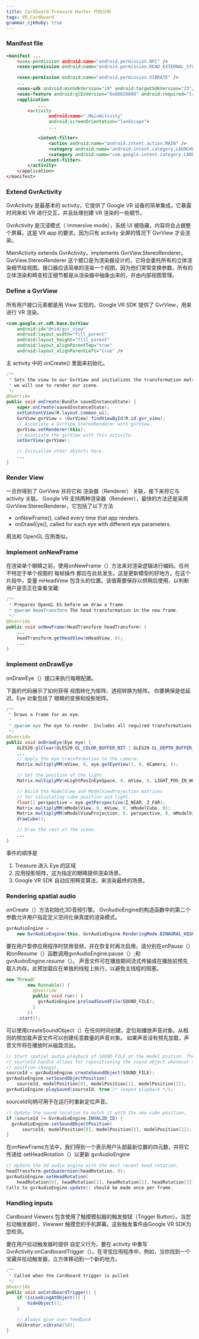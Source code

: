 ```yaml
---
title: Cardboard Treasure Hunter 代码分析
tags: VR,Cardboard
grammar_cjkRuby: true
---
```


### Manifest file
```xml
<manifest ...
    <uses-permission android:name="android.permission.NFC" />
    <uses-permission android:name="android.permission.READ_EXTERNAL_STORAGE" />

    <uses-permission android:name="android.permission.VIBRATE" />
    ...
    <uses-sdk android:minSdkVersion="19" android:targetSdkVersion="23"/>
    <uses-feature android:glEsVersion="0x00020000" android:required="true" />
    <application
            ...
        <activity
                android:name=".MainActivity"
                android:screenOrientation="landscape">
                ...

            <intent-filter>
                <action android:name="android.intent.action.MAIN" />
                <category android:name="android.intent.category.LAUNCHER" />
                <category android:name="com.google.intent.category.CARDBOARD" />
            </intent-filter>
        </activity>
    </application>
</manifest>
```

### Extend GvrActivity
GvrActivity 是最基本的 activity，它提供了 Google VR 设备的简单集成。它暴露时间来和 VR 进行交互，并且处理创建 VR 渲染的一些细节。

GvrActivity 是沉浸模式（ immersive mode），系统 UI 被隐藏，内容将会占据整个屏幕。这是 VR app 的要求，因为只有 activity 全屏的情况下 GvrView 才会渲染。

MainActivity extends GvrActivity，implements GvrView.StereoRenderer。
GvrView.StereoRenderer 这个接口是为渲染器设计的，它将会委托所有的立体渲染细节给视图。接口器应该简单的渲染一个视图，因为他们常常变换参数。所有的立体渲染和畸变校正细节都是从渲染器中抽象出来的，并由内部视图管理。

### Define a GvrView
所有用户接口元素都是用 View 实现的。Google VR SDK 提供了 GvrView，用来进行 VR 渲染。

```xml
<com.google.vr.sdk.base.GvrView
    android:id="@+id/gvr_view"
    android:layout_width="fill_parent"
    android:layout_height="fill_parent"
    android:layout_alignParentTop="true"
    android:layout_alignParentLeft="true" />
```
主 activity 中的 onCreate() 里面来初始化。
```java
/**
 * Sets the view to our GvrView and initializes the transformation matrices
 * we will use to render our scene.
 */
@Override
public void onCreate(Bundle savedInstanceState) {
    super.onCreate(savedInstanceState);
    setContentView(R.layout.common_ui);
    GvrView gvrView = (GvrView) findViewById(R.id.gvr_view);
    // Associate a GvrView.StereoRenderer with gvrView.
    gvrView.setRenderer(this);
    // Associate the gvrView with this activity.
    setGvrView(gvrView);

    // Initialize other objects here.
    ...
}
```
### Render View
一旦你得到了 GvrView 并将它和 渲染器（Renderer） 关联，接下来将它与 activity 关联。
Google VR 支持两种渲染器（Renderer），最快的方法还是采用 GvrView.StereoRenderer，它包括了以下方法
* onNewFrame(), called every time that app renders.
* onDrawEye(), called for each eye with different eye parameters.

用法和 OpenGL 应用类似。

### Implement onNewFrame
在渲染单个眼睛之前，使用onNewFrame（）方法来对渲染逻辑进行编码。任何不特定于单个视图的 每帧操作 都应在此处发生。这是更新模型的好地方。在这个片段中，变量 mHeadView 包含头的位置。该值需要保存以供稍后使用，以判断用户是否正在查看宝藏:
```java
/**
 * Prepares OpenGL ES before we draw a frame.
 * @param headTransform The head transformation in the new frame.
 */
@Override
public void onNewFrame(HeadTransform headTransform) {
    ...
    headTransform.getHeadView(mHeadView, 0);
    ...
}
```

### Implement onDrawEye
onDrawEye（）接口来执行每眼配置。

下面的代码展示了如何获得 视图转化为矩阵、透视转换为矩阵。
你要确保是低延迟。Eye 对象包括了 眼睛的变换和投影矩阵。
```java
/**
 * Draws a frame for an eye.
 *
 * @param eye The eye to render. Includes all required transformations.
 */
@Override
public void onDrawEye(Eye eye) {
    GLES20.glClear(GLES20.GL_COLOR_BUFFER_BIT | GLES20.GL_DEPTH_BUFFER_BIT);
    ...
    // Apply the eye transformation to the camera.
    Matrix.multiplyMM(mView, 0, eye.getEyeView(), 0, mCamera, 0);

    // Set the position of the light
    Matrix.multiplyMV(mLightPosInEyeSpace, 0, mView, 0, LIGHT_POS_IN_WORLD_SPACE, 0);

    // Build the ModelView and ModelViewProjection matrices
    // for calculating cube position and light.
    float[] perspective = eye.getPerspective(Z_NEAR, Z_FAR);
    Matrix.multiplyMM(mModelView, 0, mView, 0, mModelCube, 0);
    Matrix.multiplyMM(mModelViewProjection, 0, perspective, 0, mModelView, 0);
    drawCube();

    // Draw the rest of the scene.
    ...
}
```
事件的顺序是 
1. Treasure 进入 Eye 的区域
2. 应用投影矩阵，这为指定的眼睛提供渲染场景。
3. Google VR SDK 自动应用畸变算法，来渲染最终的场景。

### Rendering spatial audio
onCreate（）方法初始化3D音频引擎。 GvrAudioEngine的构造函数中的第二个参数允许用户指定定义空间化保真度的渲染模式。
```java
gvrAudioEngine =
    new GvrAudioEngine(this, GvrAudioEngine.RenderingMode.BINAURAL_HIGH_QUALITY);
```
要在用户暂停应用程序时禁用音频，并在恢复时再次启用，请分别在onPause（）和onResume（）函数调用gvrAudioEngine.pause（）;和gvrAudioEngine.resume（）。
声音文件可在播放期间流式传输或在播放前预先载入内存。此预加载应在单独的线程上执行，以避免主线程的阻塞。
```java
new Thread(
        new Runnable() {
          @Override
          public void run() {
            gvrAudioEngine.preloadSoundFile(SOUND_FILE);
          }
        })
    .start();
```
可以使用createSoundObject（）在任何时间创建，定位和播放声音对象。从相同的预加载声音文件可以创建任意数量的声音对象。
如果声音没有预先加载，声音文件将在播放时从磁盘流出。
```java
// Start spatial audio playback of SOUND_FILE at the model postion. The returned
// sourceId handle allows for repositioning the sound object whenever the cube
// position changes.
sourceId = gvrAudioEngine.createSoundObject(SOUND_FILE);
gvrAudioEngine.setSoundObjectPosition(
    sourceId, modelPosition[0], modelPosition[1], modelPosition[2]);
gvrAudioEngine.playSound(sourceId, true /* looped playback */);
```
sourceId句柄可用于在运行时重新定位声音。
```java
// Update the sound location to match it with the new cube position.
if (sourceId != GvrAudioEngine.INVALID_ID) {
  gvrAudioEngine.setSoundObjectPosition(
      sourceId, modelPosition[0], modelPosition[1], modelPosition[2]);
}
```
在onNewFrame方法中，我们得到一个表示用户头部最新位置的四元数，并将它传递给 setHeadRotation（）以更新 gvrAudioEngine

```java
// Update the 3d audio engine with the most recent head rotation.
headTransform.getQuaternion(headRotation, 0);
gvrAudioEngine.setHeadRotation(
    headRotation[0], headRotation[1], headRotation[2], headRotation[3]);
Calls to gvrAudioEngine.update() should be made once per frame.
```


### Handling inputs
Cardboard  Viewers 包含使用了触摸模拟器的触发按钮（Trigger Button）。当您拉动触发器时，Viewwer 触摸您的手机屏幕。这些触发事件由Google VR SDK为您检测。

要在用户拉动触发器时提供 自定义行为，要在 activity 中重写 GvrActivity.onCardboardTrigger（）。在寻宝应用程序中，例如，当你找到一个宝藏并拉动触发器，立方体移动到一个新的地方。
```java
/**
 * Called when the Cardboard trigger is pulled.
 */
@Override
public void onCardboardTrigger() {
    if (isLookingAtObject()) {
        hideObject();
    }

    // Always give user feedback
    mVibrator.vibrate(50);
}
```